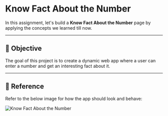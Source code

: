 # Know Fact About the Number

In this assignment, let's build a **Know Fact About the Number** page by applying the concepts we learned till now.

---

## 🎯 Objective
The goal of this project is to create a dynamic web app where a user can enter a number and get an interesting fact about it.

---

## 📸 Reference
Refer to the below image for how the app should look and behave:

![Know Fact About the Number](https://nkb-backend-media-static-tenxiitian.s3.ap-south-1.amazonaws.com/tenxiitian_prod/programs/Tech+Programs/frontend-content/ccbp/coding-practice-questions/dynamic-webapps/numbers-fact-v1.gif)

